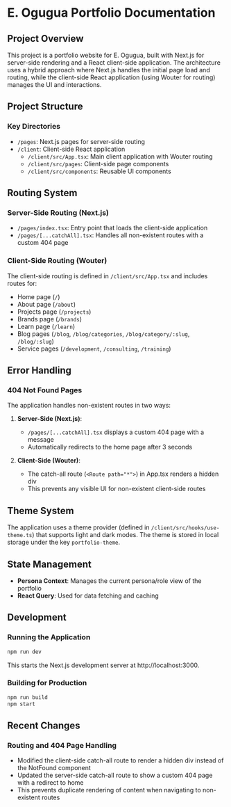 # E. Ogugua Portfolio Documentation

## Project Overview
This project is a portfolio website for E. Ogugua, built with Next.js for server-side rendering and a React client-side application. The architecture uses a hybrid approach where Next.js handles the initial page load and routing, while the client-side React application (using Wouter for routing) manages the UI and interactions.

## Project Structure

### Key Directories
- `/pages`: Next.js pages for server-side routing
- `/client`: Client-side React application
  - `/client/src/App.tsx`: Main client application with Wouter routing
  - `/client/src/pages`: Client-side page components
  - `/client/src/components`: Reusable UI components

## Routing System

### Server-Side Routing (Next.js)
- `/pages/index.tsx`: Entry point that loads the client-side application
- `/pages/[...catchAll].tsx`: Handles all non-existent routes with a custom 404 page

### Client-Side Routing (Wouter)
The client-side routing is defined in `/client/src/App.tsx` and includes routes for:
- Home page (`/`)
- About page (`/about`)
- Projects page (`/projects`)
- Brands page (`/brands`)
- Learn page (`/learn`)
- Blog pages (`/blog`, `/blog/categories`, `/blog/category/:slug`, `/blog/:slug`)
- Service pages (`/development`, `/consulting`, `/training`)

## Error Handling

### 404 Not Found Pages
The application handles non-existent routes in two ways:

1. **Server-Side (Next.js)**: 
   - `/pages/[...catchAll].tsx` displays a custom 404 page with a message
   - Automatically redirects to the home page after 3 seconds

2. **Client-Side (Wouter)**:
   - The catch-all route (`<Route path="*">`) in App.tsx renders a hidden div
   - This prevents any visible UI for non-existent client-side routes

## Theme System
The application uses a theme provider (defined in `/client/src/hooks/use-theme.ts`) that supports light and dark modes. The theme is stored in local storage under the key `portfolio-theme`.

## State Management
- **Persona Context**: Manages the current persona/role view of the portfolio
- **React Query**: Used for data fetching and caching

## Development

### Running the Application
```bash
npm run dev
```
This starts the Next.js development server at http://localhost:3000.

### Building for Production
```bash
npm run build
npm start
```

## Recent Changes

### Routing and 404 Page Handling
- Modified the client-side catch-all route to render a hidden div instead of the NotFound component
- Updated the server-side catch-all route to show a custom 404 page with a redirect to home
- This prevents duplicate rendering of content when navigating to non-existent routes